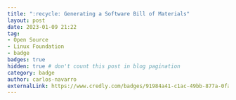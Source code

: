 ```yaml
---
title: ":recycle: Generating a Software Bill of Materials"
layout: post
date: 2023-01-09 21:22
tag:
- Open Source
- Linux Foundation
- badge
badges: true
hidden: true # don't count this post in blog pagination
category: badge
author: carlos-navarro
externalLink: https://www.credly.com/badges/91984a41-c1ac-49bb-877a-0fac0078ef50
---
```

